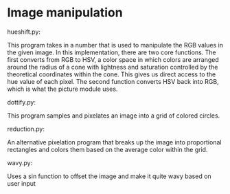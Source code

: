 # Image manipulation

hueshift.py:

This program takes in a number that is used to manipulate the RGB values in the given image. In this implementation, there are two core functions. The first converts from RGB to HSV, a color space in which colors are arranged around the radius of a cone with lightness and saturation controlled by the theoretical coordinates within the cone. This gives us direct access to the hue value of each pixel. The second function converts HSV back into RGB, which is what the picture module uses.

dottify.py:

This program samples and pixelates an image into a grid of colored circles.

reduction.py:

An alternative pixelation program that breaks up the image into proportional rectangles and colors them based on the average color within the grid.

wavy.py:

Uses a sin function to offset the image and make it quite wavy based on user input

